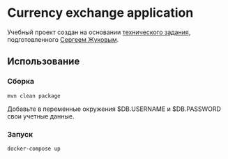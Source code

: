 # Currency exchange application

Учебный проект создан на
основании [технического задания](https://github.com/zhukovsd/java-backend-learning-course/blob/main/Projects/CurrencyExchange/index.md),
подготовленного [Сергеем Жуковым](https://github.com/zhukovsd).

## Использование

### Сборка

`mvn clean package`

Добавьте в переменные окружения $DB.USERNAME и $DB.PASSWORD свои учетные данные.

### Запуск

```bash
docker-compose up
```
